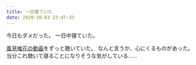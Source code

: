 ```yaml
---
title: 一日寝ていた
date: 2020-10-03 23:47:33
---
```


今日もダメだった。
一日中寝ていた。

[風見唯花の動画](https://youtu.be/_6L65nx876U)をずっと聴いていた。
なんと言うか、心にくるものがあった。
当分これ聴いて寝ることになりそうな気がしている……

